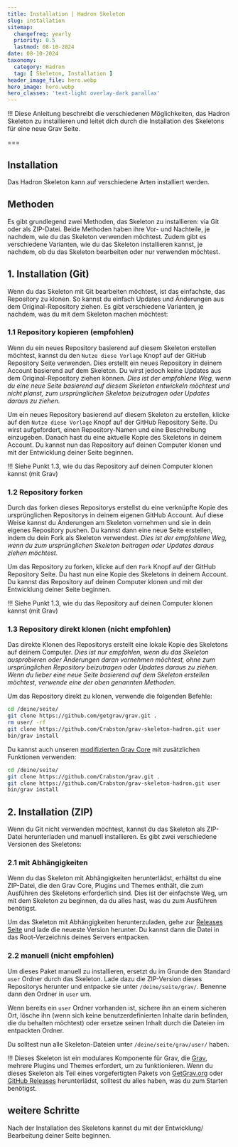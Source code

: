 ```yaml
---
title: Installation | Hadron Skeleton
slug: installation
sitemap:
  changefreq: yearly
  priority: 0.5
  lastmod: 08-10-2024
date: 08-10-2024
taxonomy:
  category: Hadron
  tag: [ Skeleton, Installation ]
header_image_file: hero.webp
hero_image: hero.webp
hero_classes: 'text-light overlay-dark parallax'
---
```


!!! Diese Anleitung beschreibt die verschiedenen Möglichkeiten, das Hadron Skeleton zu installieren und leitet dich durch die Installation des Skeletons für eine neue Grav Seite.

===

## Installation
Das Hadron Skeleton kann auf verschiedene Arten installiert werden.

## Methoden
Es gibt grundlegend zwei Methoden, das Skeleton zu installieren: via Git oder als ZIP-Datei. Beide Methoden haben ihre Vor- und Nachteile, je nachdem, wie du das Skeleton verwenden möchtest. Zudem gibt es verschiedene Varianten, wie du das Skeleton installieren kannst, je nachdem, ob du das Skeleton bearbeiten oder nur verwenden möchtest.

## 1. Installation (Git)
Wenn du das Skeleton mit Git bearbeiten möchtest, ist das einfachste, das Repository zu klonen. So kannst du einfach Updates und Änderungen aus dem Original-Repository ziehen. Es gibt verschiedene Varianten, je nachdem, was du mit dem Skeleton machen möchtest:

### 1.1 Repository kopieren (empfohlen)
Wenn du ein neues Repository basierend auf diesem Skeleton erstellen möchtest, kannst du den `Nutze diese Vorlage` Knopf auf der GitHub Repository Seite verwenden. Dies erstellt ein neues Repository in deinem Account basierend auf dem Skeleton. Du wirst jedoch keine Updates aus dem Original-Repository ziehen können.
_Dies ist der empfohlene Weg, wenn du eine neue Seite basierend auf diesem Skeleton entwickeln möchtest und nicht planst, zum ursprünglichen Skeleton beizutragen oder Updates daraus zu ziehen._

Um ein neues Repository basierend auf diesem Skeleton zu erstellen, klicke auf den `Nutze diese Vorlage` Knopf auf der GitHub Repository Seite. Du wirst aufgefordert, einen Repository-Namen und eine Beschreibung einzugeben. Danach hast du eine aktuelle Kopie des Skeletons in deinem Account. Du kannst nun das Repository auf deinen Computer klonen und mit der Entwicklung deiner Seite beginnen.

!!! Siehe Punkt 1.3, wie du das Repository auf deinen Computer klonen kannst (mit Grav)

### 1.2 Repository forken
Durch das forken dieses Repositorys erstellst du eine verknüpfte Kopie des ursprünglichen Repositorys in deinem eigenen GitHub Account. Auf diese Weise kannst du Änderungen am Skeleton vornehmen und sie in dein eigenes Repository pushen. Du kannst dann eine neue Seite erstellen, indem du dein Fork als Skeleton verwendest.
_Dies ist der empfohlene Weg, wenn du zum ursprünglichen Skeleton beitragen oder Updates daraus ziehen möchtest._

Um das Repository zu forken, klicke auf den `Fork` Knopf auf der GitHub Repository Seite. Du hast nun eine Kopie des Skeletons in deinem Account. Du kannst das Repository auf deinen Computer klonen und mit der Entwicklung deiner Seite beginnen.

!!! Siehe Punkt 1.3, wie du das Repository auf deinen Computer klonen kannst (mit Grav)

### 1.3 Repository direkt klonen (nicht empfohlen)
Das direkte Klonen des Repositorys erstellt eine lokale Kopie des Skeletons auf deinem Computer.
_Dies ist nur empfohlen, wenn du das Skeleton ausprobieren oder Änderungen daran vornehmen möchtest, ohne zum ursprünglichen Repository beizutragen oder Updates daraus zu ziehen. Wenn du lieber eine neue Seite basierend auf dem Skeleton erstellen möchtest, verwende eine der oben genannten Methoden._

Um das Repository direkt zu klonen, verwende die folgenden Befehle:
```bash
cd /deine/seite/
git clone https://github.com/getgrav/grav.git .
rm user/ -rf
git clone https://github.com/Crabston/grav-skeleton-hadron.git user
bin/grav install
```

Du kannst auch unseren [modifizierten Grav Core](https://github.com/Crabston/grav) mit zusätzlichen Funktionen verwenden:
```bash
cd /deine/seite/
git clone https://github.com/Crabston/grav.git .
git clone https://github.com/Crabston/grav-skeleton-hadron.git user
bin/grav install
```

## 2. Installation (ZIP)
Wenn du Git nicht verwenden möchtest, kannst du das Skeleton als ZIP-Datei herunterladen und manuell installieren. Es gibt zwei verschiedene Versionen des Skeletons:

### 2.1 mit Abhängigkeiten
Wenn du das Skeleton mit Abhängigkeiten herunterlädst, erhältst du eine ZIP-Datei, die den Grav Core, Plugins und Themes enthält, die zum Ausführen des Skeletons erforderlich sind. Dies ist der einfachste Weg, um mit dem Skeleton zu beginnen, da du alles hast, was du zum Ausführen benötigst.

Um das Skeleton mit Abhängigkeiten herunterzuladen, gehe zur [Releases Seite](https://github.com/Crabston/grav-demo/releases) und lade die neueste Version herunter. Du kannst dann die Datei in das Root-Verzeichnis deines Servers entpacken.

### 2.2 manuell (nicht empfohlen)
Um dieses Paket manuell zu installieren, ersetzt du im Grunde den Standard `user` Ordner durch das Skeleton. Lade dazu die ZIP-Version dieses Repositorys herunter und entpacke sie unter `/deine/seite/grav/`. Benenne dann den Ordner in `user` um.

Wenn bereits ein `user` Ordner vorhanden ist, sichere ihn an einem sicheren Ort, lösche ihn (wenn sich keine benutzerdefinierten Inhalte darin befinden, die du behalten möchtest) oder ersetze seinen Inhalt durch die Dateien im entpackten Ordner.

Du solltest nun alle Skeleton-Dateien unter `/deine/seite/grav/user/` haben.

!!! Dieses Skeleton ist ein modulares Komponente für Grav, die [Grav](http://github.com/getgrav/grav), mehrere Plugins und Themes erfordert, um zu funktionieren. Wenn du dieses Skeleton als Teil eines vorgefertigten Pakets von [GetGrav.org](http://getgrav.org/downloads/skeletons#extras) oder [GitHub Releases](https://github.com/Crabston/grav-demo/releases) herunterlädst, solltest du alles haben, was du zum Starten benötigst.

## weitere Schritte
Nach der Installation des Skeletons kannst du mit der Entwicklung/ Bearbeitung deiner Seite beginnen.
